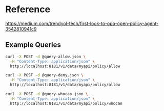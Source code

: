 # Reference

https://medium.com/trendyol-tech/first-look-to-opa-open-policy-agent-3542810941c9

## Example Queries

```sh
curl -X POST -d @query-allow.json \
  -H "Content-Type: application/json" \
  http://localhost:8181/v1/data/myapi/policy/allow

curl -X POST -d @query-deny.json \
  -H "Content-Type: application/json" \
  http://localhost:8181/v1/data/myapi/policy/allow

curl -X POST -d @query-whocan.json \
  -H "Content-Type: application/json" \
  http://localhost:8181/v1/data/myapi/policy/whocan
```
